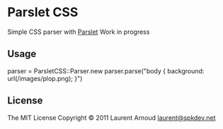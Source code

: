 # Parslet CSS

Simple CSS parser with [Parslet](http://kschiess.github.com/parslet/)
Work in progress

## Usage

  parser = ParsletCSS::Parser.new
  parser.parse("body { background: url(/images/plop.png); }")

## License
The MIT License
Copyright © 2011 Laurent Arnoud <laurent@spkdev.net>
